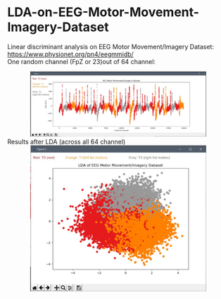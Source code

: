 # LDA-on-EEG-Motor-Movement-Imagery-Dataset
Linear discriminant analysis on EEG Motor Movement/Imagery Dataset: https://www.physionet.org/pn4/eegmmidb/<br />
One random channel (FpZ or 23)out of 64 channel:
<div align="center">
    <img src="FpZS001R03.JPG" width="400px"</img> 
</div>
Results after LDA (across all 64 channel)<br />
<div align="center">
    <img src="LDAFpZS001R03.JPG" width="400px"</img> 
</div>


